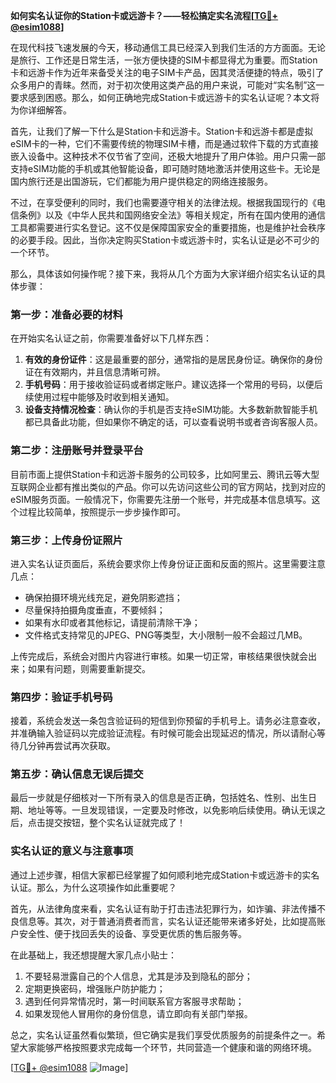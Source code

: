 **如何实名认证你的Station卡或远游卡？——轻松搞定实名流程[[TG💪+ @esim1088](https://t.me/s/esim1088)]**

在现代科技飞速发展的今天，移动通信工具已经深入到我们生活的方方面面。无论是旅行、工作还是日常生活，一张方便快捷的SIM卡都显得尤为重要。而Station卡和远游卡作为近年来备受关注的电子SIM卡产品，因其灵活便捷的特点，吸引了众多用户的青睐。然而，对于初次使用这类产品的用户来说，可能对“实名制”这一要求感到困惑。那么，如何正确地完成Station卡或远游卡的实名认证呢？本文将为你详细解答。

首先，让我们了解一下什么是Station卡和远游卡。Station卡和远游卡都是虚拟eSIM卡的一种，它们不需要传统的物理SIM卡槽，而是通过软件下载的方式直接嵌入设备中。这种技术不仅节省了空间，还极大地提升了用户体验。用户只需一部支持eSIM功能的手机或其他智能设备，即可随时随地激活并使用这些卡。无论是国内旅行还是出国游玩，它们都能为用户提供稳定的网络连接服务。

不过，在享受便利的同时，我们也需要遵守相关的法律法规。根据我国现行的《电信条例》以及《中华人民共和国网络安全法》等相关规定，所有在国内使用的通信工具都需要进行实名登记。这不仅是保障国家安全的重要措施，也是维护社会秩序的必要手段。因此，当你决定购买Station卡或远游卡时，实名认证是必不可少的一个环节。

那么，具体该如何操作呢？接下来，我将从几个方面为大家详细介绍实名认证的具体步骤：

### 第一步：准备必要的材料

在开始实名认证之前，你需要准备好以下几样东西：
1. **有效的身份证件**：这是最重要的部分，通常指的是居民身份证。确保你的身份证在有效期内，并且信息清晰可辨。
2. **手机号码**：用于接收验证码或者绑定账户。建议选择一个常用的号码，以便后续使用过程中能够及时收到相关通知。
3. **设备支持情况检查**：确认你的手机是否支持eSIM功能。大多数新款智能手机都已具备此功能，但如果你不确定的话，可以查看说明书或者咨询客服人员。

### 第二步：注册账号并登录平台

目前市面上提供Station卡和远游卡服务的公司较多，比如阿里云、腾讯云等大型互联网企业都有推出类似的产品。你可以先访问这些公司的官方网站，找到对应的eSIM服务页面。一般情况下，你需要先注册一个账号，并完成基本信息填写。这个过程比较简单，按照提示一步步操作即可。

### 第三步：上传身份证照片

进入实名认证页面后，系统会要求你上传身份证正面和反面的照片。这里需要注意几点：
- 确保拍摄环境光线充足，避免阴影遮挡；
- 尽量保持拍摄角度垂直，不要倾斜；
- 如果有水印或者其他标记，请提前清除干净；
- 文件格式支持常见的JPEG、PNG等类型，大小限制一般不会超过几MB。

上传完成后，系统会对图片内容进行审核。如果一切正常，审核结果很快就会出来；如果有问题，则需要重新提交。

### 第四步：验证手机号码

接着，系统会发送一条包含验证码的短信到你预留的手机号上。请务必注意查收，并准确输入验证码以完成验证流程。有时候可能会出现延迟的情况，所以请耐心等待几分钟再尝试再次获取。

### 第五步：确认信息无误后提交

最后一步就是仔细核对一下所有录入的信息是否正确，包括姓名、性别、出生日期、地址等等。一旦发现错误，一定要及时修改，以免影响后续使用。确认无误之后，点击提交按钮，整个实名认证就完成了！

### 实名认证的意义与注意事项

通过上述步骤，相信大家都已经掌握了如何顺利地完成Station卡或远游卡的实名认证。那么，为什么这项操作如此重要呢？

首先，从法律角度来看，实名认证有助于打击违法犯罪行为，如诈骗、非法传播不良信息等。其次，对于普通消费者而言，实名认证还能带来诸多好处，比如提高账户安全性、便于找回丢失的设备、享受更优质的售后服务等。

在此基础上，我还想提醒大家几点小贴士：
1. 不要轻易泄露自己的个人信息，尤其是涉及到隐私的部分；
2. 定期更换密码，增强账户防护能力；
3. 遇到任何异常情况时，第一时间联系官方客服寻求帮助；
4. 如果发现他人冒用你的身份信息，请立即向有关部门举报。

总之，实名认证虽然看似繁琐，但它确实是我们享受优质服务的前提条件之一。希望大家能够严格按照要求完成每一个环节，共同营造一个健康和谐的网络环境。

[[TG💪+ @esim1088](https://t.me/s/esim1088) ![Image](https://i.postimg.cc/4NQfJmqS/Snipaste-2025-05-13-00-14-12.png)]